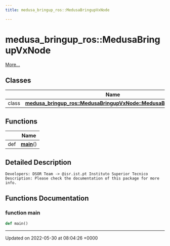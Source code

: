 ```yaml
---
title: medusa_bringup_ros::MedusaBringupVxNode

---
```


# medusa_bringup_ros::MedusaBringupVxNode

 [More...](#detailed-description)

## Classes

|                | Name           |
| -------------- | -------------- |
| class | **[medusa_bringup_ros::MedusaBringupVxNode::MedusaBringupVxNode](/medusa_base/api/markdown/medusa_bringup/Classes/classmedusa__bringup__ros_1_1MedusaBringupVxNode_1_1MedusaBringupVxNode/)**  |

## Functions

|                | Name           |
| -------------- | -------------- |
| def | **[main](/medusa_base/api/markdown/medusa_bringup/Namespaces/namespacemedusa__bringup__ros_1_1MedusaBringupVxNode/#function-main)**() |

## Detailed Description




```
Developers: DSOR Team -> @isr.ist.pt Instituto Superior Tecnico
Description: Please check the documentation of this package for more info.
```


## Functions Documentation

### function main

```python
def main()
```






-------------------------------

Updated on 2022-05-30 at 08:04:26 +0000